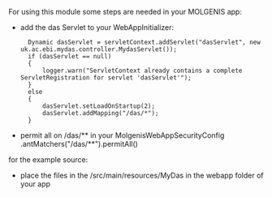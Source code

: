 For using this module some steps are needed in your MOLGENIS app:
- add the das Servlet to your WebAppInitializer:

		Dynamic dasServlet = servletContext.addServlet("dasServlet", new uk.ac.ebi.mydas.controller.MydasServlet());
		if (dasServlet == null)
		{
			logger.warn("ServletContext already contains a complete ServletRegistration for servlet 'dasServlet'");
		}
		else
		{
			dasServlet.setLoadOnStartup(2);
			dasServlet.addMapping("/das/*");
		}

- permit all on /das/** in your MolgenisWebAppSecurityConfig
		.antMatchers("/das/**").permitAll()
		
for the example source:
- place the files in the /src/main/resources/MyDas in the webapp folder of your app
